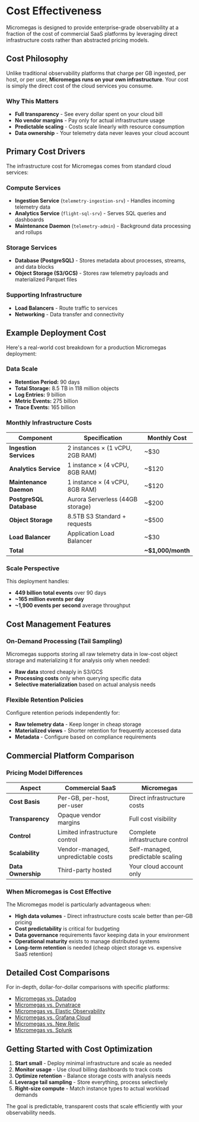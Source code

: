 # Cost Effectiveness

Micromegas is designed to provide enterprise-grade observability at a fraction of the cost of commercial SaaS platforms by leveraging direct infrastructure costs rather than abstracted pricing models.

## Cost Philosophy

Unlike traditional observability platforms that charge per GB ingested, per host, or per user, **Micromegas runs on your own infrastructure**. Your cost is simply the direct cost of the cloud services you consume.

### Why This Matters

- **Full transparency** - See every dollar spent on your cloud bill
- **No vendor margins** - Pay only for actual infrastructure usage
- **Predictable scaling** - Costs scale linearly with resource consumption
- **Data ownership** - Your telemetry data never leaves your cloud account

## Primary Cost Drivers

The infrastructure cost for Micromegas comes from standard cloud services:

### Compute Services

- **Ingestion Service** (`telemetry-ingestion-srv`) - Handles incoming telemetry data
- **Analytics Service** (`flight-sql-srv`) - Serves SQL queries and dashboards
- **Maintenance Daemon** (`telemetry-admin`) - Background data processing and rollups

### Storage Services

- **Database (PostgreSQL)** - Stores metadata about processes, streams, and data blocks
- **Object Storage (S3/GCS)** - Stores raw telemetry payloads and materialized Parquet files

### Supporting Infrastructure

- **Load Balancers** - Route traffic to services
- **Networking** - Data transfer and connectivity

## Example Deployment Cost

Here's a real-world cost breakdown for a production Micromegas deployment:

### Data Scale

- **Retention Period:** 90 days
- **Total Storage:** 8.5 TB in 118 million objects
- **Log Entries:** 9 billion
- **Metric Events:** 275 billion  
- **Trace Events:** 165 billion

### Monthly Infrastructure Costs

| Component | Specification | Monthly Cost |
|-----------|---------------|--------------|
| **Ingestion Services** | 2 instances × (1 vCPU, 2GB RAM) | ~$30 |
| **Analytics Service** | 1 instance × (4 vCPU, 8GB RAM) | ~$120 |
| **Maintenance Daemon** | 1 instance × (4 vCPU, 8GB RAM) | ~$120 |
| **PostgreSQL Database** | Aurora Serverless (44GB storage) | ~$200 |
| **Object Storage** | 8.5TB S3 Standard + requests | ~$500 |
| **Load Balancer** | Application Load Balancer | ~$30 |
| **Total** | | **~$1,000/month** |

### Scale Perspective

This deployment handles:

- **449 billion total events** over 90 days
- **~165 million events per day**
- **~1,900 events per second** average throughput

## Cost Management Features

### On-Demand Processing (Tail Sampling)

Micromegas supports storing all raw telemetry data in low-cost object storage and materializing it for analysis only when needed:

- **Raw data** stored cheaply in S3/GCS
- **Processing costs** only when querying specific data
- **Selective materialization** based on actual analysis needs

### Flexible Retention Policies

Configure retention periods independently for:

- **Raw telemetry data** - Keep longer in cheap storage
- **Materialized views** - Shorter retention for frequently accessed data
- **Metadata** - Configure based on compliance requirements

## Commercial Platform Comparison

### Pricing Model Differences

| Aspect | Commercial SaaS | Micromegas |
|--------|-----------------|------------|
| **Cost Basis** | Per-GB, per-host, per-user | Direct infrastructure costs |
| **Transparency** | Opaque vendor margins | Full cost visibility |
| **Control** | Limited infrastructure control | Complete infrastructure control |
| **Scalability** | Vendor-managed, unpredictable costs | Self-managed, predictable scaling |
| **Data Ownership** | Third-party hosted | Your cloud account only |

### When Micromegas is Cost Effective

The Micromegas model is particularly advantageous when:

- **High data volumes** - Direct infrastructure costs scale better than per-GB pricing
- **Cost predictability** is critical for budgeting
- **Data governance** requirements favor keeping data in your environment
- **Operational maturity** exists to manage distributed systems
- **Long-term retention** is needed (cheap object storage vs. expensive SaaS retention)

## Detailed Cost Comparisons

For in-depth, dollar-for-dollar comparisons with specific platforms:

- [Micromegas vs. Datadog](cost-comparisons/datadog.md)
- [Micromegas vs. Dynatrace](cost-comparisons/dynatrace.md)
- [Micromegas vs. Elastic Observability](cost-comparisons/elastic.md)
- [Micromegas vs. Grafana Cloud](cost-comparisons/grafana.md)
- [Micromegas vs. New Relic](cost-comparisons/newrelic.md)
- [Micromegas vs. Splunk](cost-comparisons/splunk.md)

## Getting Started with Cost Optimization

1. **Start small** - Deploy minimal infrastructure and scale as needed
2. **Monitor usage** - Use cloud billing dashboards to track costs
3. **Optimize retention** - Balance storage costs with analysis needs  
4. **Leverage tail sampling** - Store everything, process selectively
5. **Right-size compute** - Match instance types to actual workload demands

The goal is predictable, transparent costs that scale efficiently with your observability needs.